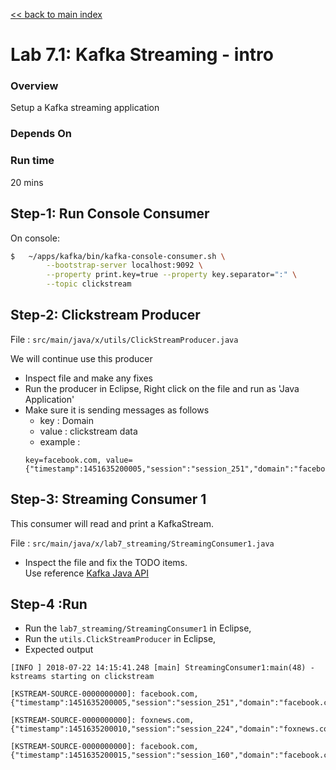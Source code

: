 <link rel='stylesheet' href='../assets/css/main.css'/>

[<< back to main index](../README.md)

# Lab 7.1: Kafka Streaming - intro

### Overview
Setup a Kafka streaming application

### Depends On

### Run time
20 mins

## Step-1: Run Console Consumer

On console:

```bash
$   ~/apps/kafka/bin/kafka-console-consumer.sh \
        --bootstrap-server localhost:9092 \
        --property print.key=true --property key.separator=":" \
        --topic clickstream
```

## Step-2: Clickstream Producer

File : `src/main/java/x/utils/ClickStreamProducer.java`  

We will  continue use this producer
* Inspect file and make any fixes
* Run the producer in Eclipse, Right click on the file and run as 'Java Application'
* Make sure it is sending messages as follows
  - key : Domain
  - value : clickstream data
  - example  :
  ```
  key=facebook.com, value={"timestamp":1451635200005,"session":"session_251","domain":"facebook.com","cost":91,"user":"user_16","campaign":"campaign_5","ip":"ip_67","action":"clicked"}
  ```

## Step-3:  Streaming Consumer 1

This consumer will read and print a KafkaStream.

File : `src/main/java/x/lab7_streaming/StreamingConsumer1.java`

* Inspect the file and fix the TODO items.  
Use reference [Kafka Java API](https://kafka.apache.org/0102/javadoc/index.html)

## Step-4 :Run

* Run the `lab7_streaming/StreamingConsumer1` in Eclipse,
* Run the `utils.ClickStreamProducer` in Eclipse,
* Expected output

```console
[INFO ] 2018-07-22 14:15:41.248 [main] StreamingConsumer1:main(48) - kstreams starting on clickstream

[KSTREAM-SOURCE-0000000000]: facebook.com, {"timestamp":1451635200005,"session":"session_251","domain":"facebook.com","cost":91,"user":"user_16","campaign":"campaign_5","ip":"ip_67","action":"clicked"}

[KSTREAM-SOURCE-0000000000]: foxnews.com, {"timestamp":1451635200010,"session":"session_224","domain":"foxnews.com","cost":17,"user":"user_89","campaign":"campaign_4","ip":"ip_57","action":"viewed"}

[KSTREAM-SOURCE-0000000000]: facebook.com, {"timestamp":1451635200015,"session":"session_160","domain":"facebook.com","cost":73,"user":"user_53","campaign":"campaign_1","ip":"ip_20","action":"blocked"}

```
